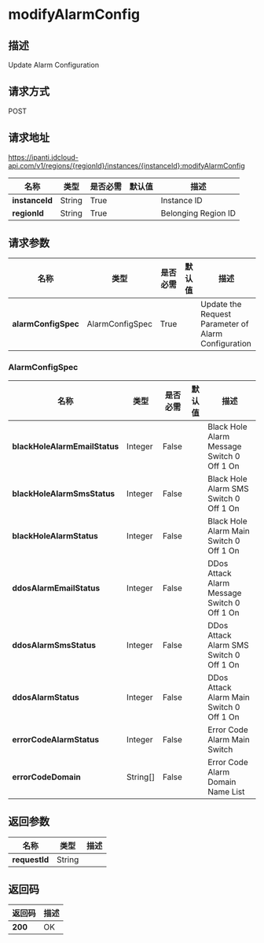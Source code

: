 # modifyAlarmConfig


## 描述
Update Alarm Configuration

## 请求方式
POST

## 请求地址
https://ipanti.jdcloud-api.com/v1/regions/{regionId}/instances/{instanceId}:modifyAlarmConfig

|名称|类型|是否必需|默认值|描述|
|---|---|---|---|---|
|**instanceId**|String|True| |Instance ID|
|**regionId**|String|True| |Belonging Region ID|

## 请求参数
|名称|类型|是否必需|默认值|描述|
|---|---|---|---|---|
|**alarmConfigSpec**|AlarmConfigSpec|True| |Update the Request Parameter of Alarm Configuration|

### AlarmConfigSpec
|名称|类型|是否必需|默认值|描述|
|---|---|---|---|---|
|**blackHoleAlarmEmailStatus**|Integer|False| |Black Hole Alarm Message Switch 0 Off 1 On|
|**blackHoleAlarmSmsStatus**|Integer|False| |Black Hole Alarm SMS Switch 0 Off 1 On|
|**blackHoleAlarmStatus**|Integer|False| |Black Hole Alarm Main Switch 0 Off 1 On|
|**ddosAlarmEmailStatus**|Integer|False| |DDos Attack Alarm Message Switch 0 Off 1 On|
|**ddosAlarmSmsStatus**|Integer|False| |DDos Attack Alarm SMS Switch 0 Off 1 On|
|**ddosAlarmStatus**|Integer|False| |DDos Attack Alarm Main Switch 0 Off 1 On|
|**errorCodeAlarmStatus**|Integer|False| |Error Code Alarm Main Switch|
|**errorCodeDomain**|String[]|False| |Error Code Alarm Domain Name List|

## 返回参数
|名称|类型|描述|
|---|---|---|
|**requestId**|String| |


## 返回码
|返回码|描述|
|---|---|
|**200**|OK|
